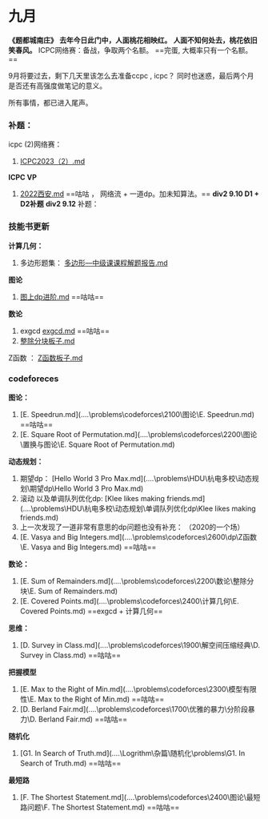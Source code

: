 # 九月

**《题都城南庄》** 
**去年今日此门中，人面桃花相映红。**
**人面不知何处去，桃花依旧笑春风。**
ICPC网络赛：备战，争取两个名额。 ==完蛋, 大概率只有一个名额。==

9月将要过去，剩下几天里该怎么去准备ccpc , icpc？
同时也迷惑，最后两个月是否还有高强度做笔记的意义。

所有事情，都已进入尾声。

### 补题：

icpc (2)网络赛：

1.  [ICPC2023（2）.md](..\..\problems\XCPC\网络赛\ICPC2023（2）.md) 

**ICPC VP**

1.  [2022西安.md](..\..\problems\XCPC\VP\2022\2022西安.md) ==咕咕 ， 网络流 + 一道dp。加未知算法。==
**div2 9.10 D1 + D2补题**
**div2 9.12** 补题：

### 技能书更新

**计算几何：**

1. 多边形题集： 
   [多边形—中级课课程解题报告.md](..\..\Logrithm\计算几何\多边形\多边形—中级课课程解题报告.md) 

**图论**

1. [图上dp进阶.md](..\..\Logrithm\动态规划\图上dp\图上dp进阶.md) ==咕咕==

**数论**

1. exgcd [exgcd.md](..\..\Logrithm\数学\扩展欧几里得算法\exgcd.md) ==咕咕==
2. [整除分块板子.md](..\..\Logrithm\数学\数论\数论基础\整除分块板子.md) 

Z函数 ：  [Z函数板子.md](..\..\Logrithm\string\Z函数\Z函数板子.md) 

### codeforeces

**图论：**

1.  [E. Speedrun.md](..\..\problems\codeforces\2100\图论\E. Speedrun.md) ==咕咕==
1.  [E. Square Root of Permutation.md](..\..\problems\codeforces\2200\图论\置换与图论\E. Square Root of Permutation.md)

**动态规划：**

1. 期望dp： [Hello World 3 Pro Max.md](..\..\problems\HDU\杭电多校\动态规划\期望dp\Hello World 3 Pro Max.md)
2. 滚动 以及单调队列优化dp:  [Klee likes making friends.md](..\..\problems\HDU\杭电多校\动态规划\单调队列优化dp\Klee likes making friends.md)
3. 上一次发现了一道非常有意思的dp问题也没有补充： （2020的一个场）
4.  [E. Vasya and Big Integers.md](..\..\problems\codeforces\2600\dp\Z函数\E. Vasya and Big Integers.md) ==咕咕== 

**数论：**

1.  [E. Sum of Remainders.md](..\..\problems\codeforces\2200\数论\整除分块\E. Sum of Remainders.md)
1.  [E. Covered Points.md](..\..\problems\codeforces\2400\计算几何\E. Covered Points.md) ==exgcd + 计算几何==

**思维：**

1.  [D. Survey in Class.md](..\..\problems\codeforces\1900\解空间压缩经典\D. Survey in Class.md) ==咕咕==

**把握模型**

1.  [E. Max to the Right of Min.md](..\..\problems\codeforces\2300\模型有限性\E. Max to the Right of Min.md) ==咕咕==
1.  [D. Berland Fair.md](..\..\problems\codeforces\1700\优雅的暴力\分阶段暴力\D. Berland Fair.md) ==咕咕==

**随机化**

1. [G1. In Search of Truth.md](..\..\Logrithm\杂篇\随机化\problems\G1. In Search of Truth.md) ==咕咕==

**最短路**

1.  [F. The Shortest Statement.md](..\..\problems\codeforces\2400\图论\最短路问题\F. The Shortest Statement.md) ==咕咕==



